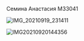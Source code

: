 Семина Анастасия M33041

![IMG_20210919_231411](https://user-images.githubusercontent.com/55589511/133941741-f1ba3358-b27f-4943-bb3b-6627eaf3ff15.jpg)

![IMG20210920144356](https://user-images.githubusercontent.com/55589511/134013226-21a6ff69-1e6a-40de-9de7-3e2b5331c6ea.jpg)

